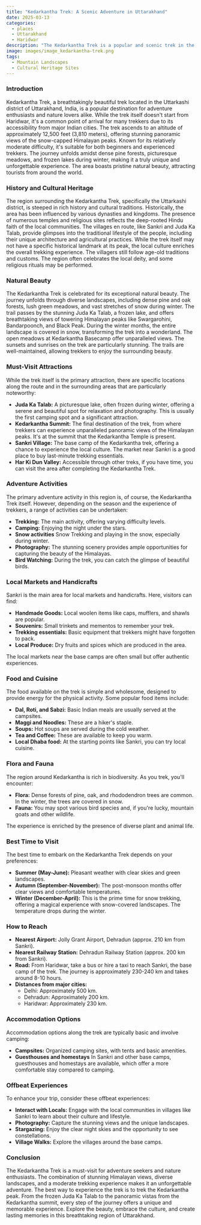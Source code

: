```yaml
---
title: "Kedarkantha Trek: A Scenic Adventure in Uttarakhand"
date: 2025-03-13
categories:
  - places
  - Uttarakhand
  - Haridwar
description: "The Kedarkantha Trek is a popular and scenic trek in the Indian state of Uttarakhand. It offers breathtaking views of snow-capped peaks, dense forests, and serene valleys. The trek starts near the town of Dwarahat and takes trekkers through rugged mountain trails, passing by beautiful meadows, rivers, and traditional villages. Kedarkantha is a must-visit destination for nature lovers and adventure seekers alike."
image: images/image_kedarkantha-trek.png
tags: 
  - Mountain Landscapes
  - Cultural Heritage Sites
---
```



### **Introduction**

Kedarkantha Trek, a breathtakingly beautiful trek located in the Uttarkashi district of Uttarakhand, India, is a popular destination for adventure enthusiasts and nature lovers alike. While the trek itself doesn't start from Haridwar, it's a common point of arrival for many trekkers due to its accessibility from major Indian cities. The trek ascends to an altitude of approximately 12,500 feet (3,810 meters), offering stunning panoramic views of the snow-capped Himalayan peaks. Known for its relatively moderate difficulty, it's suitable for both beginners and experienced trekkers. The journey unfolds amidst dense pine forests, picturesque meadows, and frozen lakes during winter, making it a truly unique and unforgettable experience. The area boasts pristine natural beauty, attracting tourists from around the world.

### **History and Cultural Heritage**

The region surrounding the Kedarkantha Trek, specifically the Uttarkashi district, is steeped in rich history and cultural traditions. Historically, the area has been influenced by various dynasties and kingdoms. The presence of numerous temples and religious sites reflects the deep-rooted Hindu faith of the local communities. The villages en route, like Sankri and Juda Ka Talab, provide glimpses into the traditional lifestyle of the people, including their unique architecture and agricultural practices. While the trek itself may not have a specific historical landmark at its peak, the local culture enriches the overall trekking experience. The villagers still follow age-old traditions and customs. The region often celebrates the local deity, and some religious rituals may be performed.

### **Natural Beauty**



The Kedarkantha Trek is celebrated for its exceptional natural beauty. The journey unfolds through diverse landscapes, including dense pine and oak forests, lush green meadows, and vast stretches of snow during winter. The trail passes by the stunning Juda Ka Talab, a frozen lake, and offers breathtaking views of towering Himalayan peaks like Swargarohini, Bandarpoonch, and Black Peak. During the winter months, the entire landscape is covered in snow, transforming the trek into a wonderland. The open meadows at Kedarkantha Basecamp offer unparalleled views. The sunsets and sunrises on the trek are particularly stunning. The trails are well-maintained, allowing trekkers to enjoy the surrounding beauty.

### **Must-Visit Attractions**



While the trek itself is the primary attraction, there are specific locations along the route and in the surrounding areas that are particularly noteworthy:

*   **Juda Ka Talab:** A picturesque lake, often frozen during winter, offering a serene and beautiful spot for relaxation and photography. This is usually the first camping spot and a significant attraction.
*   **Kedarkantha Summit:** The final destination of the trek, from where trekkers can experience unparalleled panoramic views of the Himalayan peaks. It's at the summit that the Kedarkantha Temple is present.
*   **Sankri Village:** The base camp of the Kedarkantha trek, offering a chance to experience the local culture. The market near Sankri is a good place to buy last-minute trekking essentials.
*   **Har Ki Dun Valley:** Accessible through other treks, if you have time, you can visit the area after completing the Kedarkantha Trek.

### **Adventure Activities**

The primary adventure activity in this region is, of course, the Kedarkantha Trek itself. However, depending on the season and the experience of trekkers, a range of activities can be undertaken:

*   **Trekking:** The main activity, offering varying difficulty levels.
*   **Camping:** Enjoying the night under the stars.
*   **Snow activities** Snow Trekking and playing in the snow, especially during winter.
*   **Photography:** The stunning scenery provides ample opportunities for capturing the beauty of the Himalayas.
*   **Bird Watching:** During the trek, you can catch the glimpse of beautiful birds.

### **Local Markets and Handicrafts**



Sankri is the main area for local markets and handicrafts. Here, visitors can find:

*   **Handmade Goods:** Local woolen items like caps, mufflers, and shawls are popular.
*   **Souvenirs:** Small trinkets and mementos to remember your trek.
*   **Trekking essentials:** Basic equipment that trekkers might have forgotten to pack.
*   **Local Produce:** Dry fruits and spices which are produced in the area.

The local markets near the base camps are often small but offer authentic experiences.

### **Food and Cuisine**

The food available on the trek is simple and wholesome, designed to provide energy for the physical activity. Some popular food items include:

*   **Dal, Roti, and Sabzi:** Basic Indian meals are usually served at the campsites.
*   **Maggi and Noodles:** These are a hiker's staple.
*   **Soups:** Hot soups are served during the cold weather.
*   **Tea and Coffee:** These are available to keep you warm.
*   **Local Dhaba food:** At the starting points like Sankri, you can try local cuisine.

### **Flora and Fauna**

The region around Kedarkantha is rich in biodiversity. As you trek, you'll encounter:

*   **Flora:** Dense forests of pine, oak, and rhododendron trees are common. In the winter, the trees are covered in snow.
*   **Fauna:** You may spot various bird species and, if you're lucky, mountain goats and other wildlife.

The experience is enriched by the presence of diverse plant and animal life.

### **Best Time to Visit**

The best time to embark on the Kedarkantha Trek depends on your preferences:

*   **Summer (May-June):** Pleasant weather with clear skies and green landscapes.
*   **Autumn (September-November):** The post-monsoon months offer clear views and comfortable temperatures.
*   **Winter (December-April):** This is the prime time for snow trekking, offering a magical experience with snow-covered landscapes. The temperature drops during the winter.

### **How to Reach**

*   **Nearest Airport:** Jolly Grant Airport, Dehradun (approx. 210 km from Sankri).
*   **Nearest Railway Station:** Dehradun Railway Station (approx. 200 km from Sankri).
*   **Road:** From Haridwar, take a bus or hire a taxi to reach Sankri, the base camp of the trek. The journey is approximately 230-240 km and takes around 8-10 hours.
*   **Distances from major cities:**
    *   Delhi: Approximately 500 km.
    *   Dehradun: Approximately 200 km.
    *   Haridwar: Approximately 230 km.

### **Accommodation Options**



Accommodation options along the trek are typically basic and involve camping:

*   **Campsites:** Organized camping sites, with tents and basic amenities.
*   **Guesthouses and homestays** In Sankri and other base camps, guesthouses and homestays are available, which offer a more comfortable stay compared to camping.

### **Offbeat Experiences**

To enhance your trip, consider these offbeat experiences:

*   **Interact with Locals:** Engage with the local communities in villages like Sankri to learn about their culture and lifestyle.
*   **Photography:** Capture the stunning views and the unique landscapes.
*   **Stargazing:** Enjoy the clear night skies and the opportunity to see constellations.
*   **Village Walks:** Explore the villages around the base camps.

### **Conclusion**

The Kedarkantha Trek is a must-visit for adventure seekers and nature enthusiasts. The combination of stunning Himalayan views, diverse landscapes, and a moderate trekking experience makes it an unforgettable adventure. The best way to experience the trek is to trek the Kedarkantha peak. From the frozen Juda Ka Talab to the panoramic vistas from the Kedarkantha summit, every step of the journey offers a unique and memorable experience. Explore the beauty, embrace the culture, and create lasting memories in this breathtaking region of Uttarakhand.


